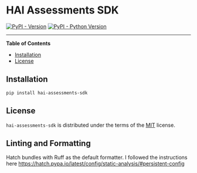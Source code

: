 # HAI Assessments SDK

[![PyPI - Version](https://img.shields.io/pypi/v/hai-assessments-sdk.svg)](https://pypi.org/project/hai-assessments-sdk)
[![PyPI - Python Version](https://img.shields.io/pypi/pyversions/hai-assessments-sdk.svg)](https://pypi.org/project/hai-assessments-sdk)

---

**Table of Contents**

- [Installation](#installation)
- [License](#license)

## Installation

```console
pip install hai-assessments-sdk
```

## License

`hai-assessments-sdk` is distributed under the terms of the [MIT](https://spdx.org/licenses/MIT.html) license.

## Linting and Formatting

Hatch bundles with Ruff as the default formatter. I followed the instructions here https://hatch.pypa.io/latest/config/static-analysis/#persistent-config
